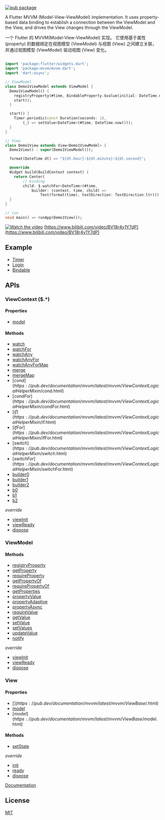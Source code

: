 
[![pub package](https://img.shields.io/pub/v/mvvm.svg)](https://pub.dev/packages/mvvm)



A Flutter MVVM (Model-View-ViewModel) implementation. It uses property-based data binding to establish a connection between the ViewModel and the View, and drives the View changes through the ViewModel.
  
  

一个 Flutter 的 MVVM(Model-View-ViewModel) 实现。 它使用基于属性 (property) 的数据绑定在视图模型 (ViewModel) 与视图 (View) 之间建立关联，并通过视图模型 (ViewModel) 驱动视图 (View) 变化。 
  
##   
 
```dart
import 'package:flutter/widgets.dart';
import 'package:mvvm/mvvm.dart';
import 'dart:async';

// ViewModel
class Demo1ViewModel extends ViewModel {
  Demo1ViewModel() {
    registryProperty(#time, BindableProperty.$value(initial: DateTime.now()));
    start();
  }

  start() {
    Timer.periodic(const Duration(seconds: 1),
        (_) => setValue<DateTime>(#time, DateTime.now()));
  }
}

// View
class Demo1View extends View<Demo1ViewModel> {
  Demo1View() : super(Demo1ViewModel());

  format(DateTime dt) => "${dt.hour}:${dt.minute}:${dt.second}";

  @override
  Widget build(BuildContext context) {
    return Center(
        // binding
        child: $.watchFor<DateTime>(#time,
            builder: (context, time, child) =>
                Text(format(time), textDirection: TextDirection.ltr)));
  }
}

// run
void main() => runApp(Demo1View());

```

[![Watch the video](https://i1.hdslb.com/bfs/archive/6ac49f7c0e6ef2f4cbef1b09ecb3f033eb7f9e39.jpg@600w_375h)](https://www.bilibili.com/video/BV18r4y1Y7dP)
[https://www.bilibili.com/video/BV18r4y1Y7dP](https://www.bilibili.com/video/BV18r4y1Y7dP)

## 

## Example

- [Timer](https://github.com/unicreators/mvvm_examples)
- [Login](./example/lib/example_login.dart) 
- [Bindable](./example/lib/example_bind.dart) 

 


## APIs

### ViewContext ($.*)

#### Properties

* [model](https://pub.dev/documentation/mvvm/latest/mvvm/ViewContextWatchHelperMixin/model.html)

#### Methods

* [watch](https://pub.dev/documentation/mvvm/latest/mvvm/ViewContextWatchHelperMixin/watch.html)
* [watchFor](https://pub.dev/documentation/mvvm/latest/mvvm/ViewContextWatchHelperMixin/watchFor.html)
* [watchAny](https://pub.dev/documentation/mvvm/latest/mvvm/ViewContextWatchHelperMixin/watchAny.html)
* [watchAnyFor](https://pub.dev/documentation/mvvm/latest/mvvm/ViewContextWatchHelperMixin/watchAnyFor.html)
* [watchAnyForMap](https://pub.dev/documentation/mvvm/latest/mvvm/ViewContextWatchHelperMixin/watchAnyForMap.html)
* [merge](https://pub.dev/documentation/mvvm/latest/mvvm/ViewContextWatchHelperMixin/merge.html)
* [mergeMap](https://pub.dev/documentation/mvvm/latest/mvvm/ViewContextWatchHelperMixin/mergeMap.html)
* [$cond](https://pub.dev/documentation/mvvm/latest/mvvm/ViewContextLogicalHelperMixin/$cond.html)
* [$condFor](https://pub.dev/documentation/mvvm/latest/mvvm/ViewContextLogicalHelperMixin/$condFor.html)
* [$if](https://pub.dev/documentation/mvvm/latest/mvvm/ViewContextLogicalHelperMixin/$if.html)
* [$ifFor](https://pub.dev/documentation/mvvm/latest/mvvm/ViewContextLogicalHelperMixin/$ifFor.html)
* [$switch](https://pub.dev/documentation/mvvm/latest/mvvm/ViewContextLogicalHelperMixin/$switch.html)
* [$switchFor](https://pub.dev/documentation/mvvm/latest/mvvm/ViewContextLogicalHelperMixin/$switchFor.html)
* [builder0](https://pub.dev/documentation/mvvm/latest/mvvm/ViewContextBuilderHelperMixin/builder0.html)
* [builder1](https://pub.dev/documentation/mvvm/latest/mvvm/ViewContextBuilderHelperMixin/builder1.html)
* [builder2](https://pub.dev/documentation/mvvm/latest/mvvm/ViewContextBuilderHelperMixin/builder2.html)
* [b0](https://pub.dev/documentation/mvvm/latest/mvvm/ViewContextBuilderHelperMixin/b0.html)
* [b1](https://pub.dev/documentation/mvvm/latest/mvvm/ViewContextBuilderHelperMixin/b1.html)
* [b2](https://pub.dev/documentation/mvvm/latest/mvvm/ViewContextBuilderHelperMixin/b2.html)

*override*

* [viewInit](https://pub.dev/documentation/mvvm/latest/mvvm/ViewContextWatchHelperMixin/viewInit.html)
* [viewReady](https://pub.dev/documentation/mvvm/latest/mvvm/ViewContextWatchHelperMixin/viewReady.html)
* [dispose](https://pub.dev/documentation/mvvm/latest/mvvm/ViewContextWatchHelperMixin/dispose.html)

### ViewModel

#### Methods

* [registryProperty](https://pub.dev/documentation/mvvm/latest/mvvm/BindableObject/registryProperty.html)
* [getProperty](https://pub.dev/documentation/mvvm/latest/mvvm/BindableObject/getProperty.html)
* [requireProperty](https://pub.dev/documentation/mvvm/latest/mvvm/BindableObject/requireProperty.html)
* [getPropertyOf](https://pub.dev/documentation/mvvm/latest/mvvm/BindableObject/getPropertyOf.html)
* [requirePropertyOf](https://pub.dev/documentation/mvvm/latest/mvvm/BindableObject/requirePropertyOf.html)
* [getProperties](https://pub.dev/documentation/mvvm/latest/mvvm/BindableObject/getProperties.html)
* [propertyValue](https://pub.dev/documentation/mvvm/latest/mvvm/ValueViewModelMixin/propertyValue.html)
* [propertyAdaptive](https://pub.dev/documentation/mvvm/latest/mvvm/AdaptiveViewModelMixin/propertyAdaptive.html)
* [propertyAsync](https://pub.dev/documentation/mvvm/latest/mvvm/AsyncViewModelMixin/propertyAsync.html)
* [requireValue](https://pub.dev/documentation/mvvm/latest/mvvm/BindableObject/requireValue.html)
* [getValue](https://pub.dev/documentation/mvvm/latest/mvvm/BindableObject/getValue.html)
* [setValue](https://pub.dev/documentation/mvvm/latest/mvvm/BindableObject/setValue.html)
* [setValues](https://pub.dev/documentation/mvvm/latest/mvvm/BindableObject/setValues.html)
* [updateValue](https://pub.dev/documentation/mvvm/latest/mvvm/BindableObject/updateValue.html)
* [notify](https://pub.dev/documentation/mvvm/latest/mvvm/BindableObject/notify.html)

*override*

* [viewInit](https://pub.dev/documentation/mvvm/latest/mvvm/ValueViewModelMixin/viewInit.html)
* [viewReady](https://pub.dev/documentation/mvvm/latest/mvvm/ValueViewModelMixin/viewReady.html)
* [dispose](https://pub.dev/documentation/mvvm/latest/mvvm/BindableObject/dispose.html)


### View

#### Properties

* [$](https://pub.dev/documentation/mvvm/latest/mvvm/ViewBase/$.html)
* [model](https://pub.dev/documentation/mvvm/latest/mvvm/ViewBase/model.html)
* [$model](https://pub.dev/documentation/mvvm/latest/mvvm/ViewBase/$model.html)

#### Methods

* [setState](https://pub.dev/documentation/mvvm/latest/mvvm/ViewWidget/setState.html)

*override*

* [init](https://pub.dev/documentation/mvvm/latest/mvvm/ViewBase/init.html)
* [ready](https://pub.dev/documentation/mvvm/latest/mvvm/ViewBase/ready.html)
* [dispose](https://pub.dev/documentation/mvvm/latest/mvvm/ViewBase/dispose.html)



[Documentation](https://pub.dev/documentation/mvvm/latest/mvvm/mvvm-library.html)



## License

[MIT](LICENSE)